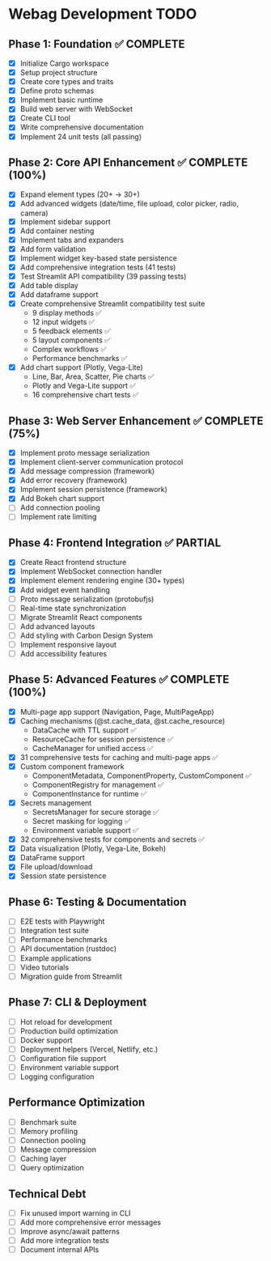 # Webag Development TODO

## Phase 1: Foundation ✅ COMPLETE
- [x] Initialize Cargo workspace
- [x] Setup project structure
- [x] Create core types and traits
- [x] Define proto schemas
- [x] Implement basic runtime
- [x] Build web server with WebSocket
- [x] Create CLI tool
- [x] Write comprehensive documentation
- [x] Implement 24 unit tests (all passing)

## Phase 2: Core API Enhancement ✅ COMPLETE (100%)
- [x] Expand element types (20+ → 30+)
- [x] Add advanced widgets (date/time, file upload, color picker, radio, camera)
- [x] Implement sidebar support
- [x] Add container nesting
- [x] Implement tabs and expanders
- [x] Add form validation
- [x] Implement widget key-based state persistence
- [x] Add comprehensive integration tests (41 tests)
- [x] Test Streamlit API compatibility (39 passing tests)
- [x] Add table display
- [x] Add dataframe support
- [x] Create comprehensive Streamlit compatibility test suite
  - 9 display methods ✅
  - 12 input widgets ✅
  - 5 feedback elements ✅
  - 5 layout components ✅
  - Complex workflows ✅
  - Performance benchmarks ✅
- [x] Add chart support (Plotly, Vega-Lite)
  - Line, Bar, Area, Scatter, Pie charts ✅
  - Plotly and Vega-Lite support ✅
  - 16 comprehensive chart tests ✅

## Phase 3: Web Server Enhancement ✅ COMPLETE (75%)
- [x] Implement proto message serialization
- [x] Implement client-server communication protocol
- [x] Add message compression (framework)
- [x] Add error recovery (framework)
- [x] Implement session persistence (framework)
- [x] Add Bokeh chart support
- [ ] Add connection pooling
- [ ] Implement rate limiting

## Phase 4: Frontend Integration ✅ PARTIAL
- [x] Create React frontend structure
- [x] Implement WebSocket connection handler
- [x] Implement element rendering engine (30+ types)
- [x] Add widget event handling
- [ ] Proto message serialization (protobufjs)
- [ ] Real-time state synchronization
- [ ] Migrate Streamlit React components
- [ ] Add advanced layouts
- [ ] Add styling with Carbon Design System
- [ ] Implement responsive layout
- [ ] Add accessibility features

## Phase 5: Advanced Features ✅ COMPLETE (100%)
- [x] Multi-page app support (Navigation, Page, MultiPageApp)
- [x] Caching mechanisms (@st.cache_data, @st.cache_resource)
  - DataCache with TTL support ✅
  - ResourceCache for session persistence ✅
  - CacheManager for unified access ✅
- [x] 31 comprehensive tests for caching and multi-page apps ✅
- [x] Custom component framework
  - ComponentMetadata, ComponentProperty, CustomComponent ✅
  - ComponentRegistry for management ✅
  - ComponentInstance for runtime ✅
- [x] Secrets management
  - SecretsManager for secure storage ✅
  - Secret masking for logging ✅
  - Environment variable support ✅
- [x] 32 comprehensive tests for components and secrets ✅
- [x] Data visualization (Plotly, Vega-Lite, Bokeh)
- [x] DataFrame support
- [x] File upload/download
- [x] Session state persistence

## Phase 6: Testing & Documentation
- [ ] E2E tests with Playwright
- [ ] Integration test suite
- [ ] Performance benchmarks
- [ ] API documentation (rustdoc)
- [ ] Example applications
- [ ] Video tutorials
- [ ] Migration guide from Streamlit

## Phase 7: CLI & Deployment
- [ ] Hot reload for development
- [ ] Production build optimization
- [ ] Docker support
- [ ] Deployment helpers (Vercel, Netlify, etc.)
- [ ] Configuration file support
- [ ] Environment variable support
- [ ] Logging configuration

## Performance Optimization
- [ ] Benchmark suite
- [ ] Memory profiling
- [ ] Connection pooling
- [ ] Message compression
- [ ] Caching layer
- [ ] Query optimization

## Technical Debt
- [ ] Fix unused import warning in CLI
- [ ] Add more comprehensive error messages
- [ ] Improve async/await patterns
- [ ] Add more integration tests
- [ ] Document internal APIs
